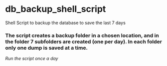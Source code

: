 # db_backup_shell_script

Shell Script to backup the database to save the last 7 days


### The script creates a backup folder in a chosen location, and in the folder 7 subfolders are created (one per day). In each folder only one dump is saved at a time.

*Run the script once a day*
